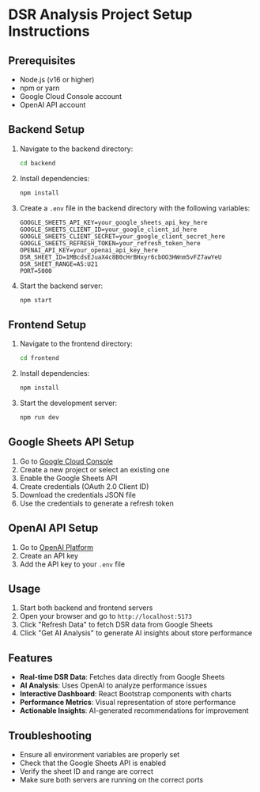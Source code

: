 # DSR Analysis Project Setup Instructions

## Prerequisites
- Node.js (v16 or higher)
- npm or yarn
- Google Cloud Console account
- OpenAI API account

## Backend Setup

1. Navigate to the backend directory:
   ```bash
   cd backend
   ```

2. Install dependencies:
   ```bash
   npm install
   ```

3. Create a `.env` file in the backend directory with the following variables:
   ```
   GOOGLE_SHEETS_API_KEY=your_google_sheets_api_key_here
   GOOGLE_SHEETS_CLIENT_ID=your_google_client_id_here
   GOOGLE_SHEETS_CLIENT_SECRET=your_google_client_secret_here
   GOOGLE_SHEETS_REFRESH_TOKEN=your_refresh_token_here
   OPENAI_API_KEY=your_openai_api_key_here
   DSR_SHEET_ID=1MBcdsEJuaX4c8B0cHrBHxyr6cbOO3HWnm5vFZ7awYeU
   DSR_SHEET_RANGE=A5:U21
   PORT=5000
   ```

4. Start the backend server:
   ```bash
   npm start
   ```

## Frontend Setup

1. Navigate to the frontend directory:
   ```bash
   cd frontend
   ```

2. Install dependencies:
   ```bash
   npm install
   ```

3. Start the development server:
   ```bash
   npm run dev
   ```

## Google Sheets API Setup

1. Go to [Google Cloud Console](https://console.cloud.google.com/)
2. Create a new project or select an existing one
3. Enable the Google Sheets API
4. Create credentials (OAuth 2.0 Client ID)
5. Download the credentials JSON file
6. Use the credentials to generate a refresh token

## OpenAI API Setup

1. Go to [OpenAI Platform](https://platform.openai.com/)
2. Create an API key
3. Add the API key to your `.env` file

## Usage

1. Start both backend and frontend servers
2. Open your browser and go to `http://localhost:5173`
3. Click "Refresh Data" to fetch DSR data from Google Sheets
4. Click "Get AI Analysis" to generate AI insights about store performance

## Features

- **Real-time DSR Data**: Fetches data directly from Google Sheets
- **AI Analysis**: Uses OpenAI to analyze performance issues
- **Interactive Dashboard**: React Bootstrap components with charts
- **Performance Metrics**: Visual representation of store performance
- **Actionable Insights**: AI-generated recommendations for improvement

## Troubleshooting

- Ensure all environment variables are properly set
- Check that the Google Sheets API is enabled
- Verify the sheet ID and range are correct
- Make sure both servers are running on the correct ports
